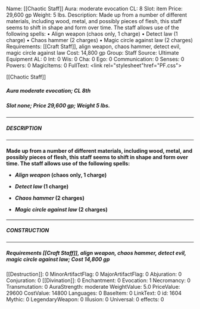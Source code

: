 Name: [[Chaotic Staff]]
Aura: moderate evocation
CL: 8
Slot: item
Price: 29,600 gp
Weight: 5 lbs.
Description: Made up from a number of different materials, including wood, metal, and possibly pieces of flesh, this staff seems to shift in shape and form over time. The staff allows use of the following spells: • Align weapon (chaos only, 1 charge) • Detect law (1 charge) • Chaos hammer (2 charges) • Magic circle against law (2 charges)
Requirements: [[Craft Staff]], align weapon, chaos hammer, detect evil, magic circle against law
Cost: 14,800 gp
Group: Staff
Source: Ultimate Equipment
AL: 0
Int: 0
Wis: 0
Cha: 0
Ego: 0
Communication: 0
Senses: 0
Powers: 0
MagicItems: 0
FullText: <link rel="stylesheet"href="PF.css"><div class="heading"><p class="alignleft">[[Chaotic Staff]]</p><div style="clear: both;"></div></div><div><h5><b>Aura </b>moderate evocation; <b>CL </b>8th</h5><h5><b>Slot </b>none; <b>Price </b>29,600 gp; <b>Weight </b>5 lbs.</h5></div><hr/><div><h5><b>DESCRIPTION</b></h5></div><hr/><div><h4><p>Made up from a number of different materials, including wood, metal, and possibly pieces of flesh, this staff seems to shift in shape and form over time. The staff allows use of the following spells: </p><p><ul><li> <i>Align weapon</i> (chaos only, 1 charge) </p><p><li> <i>Detect law</i> (1 charge) </p><p><li> <i>Chaos hammer</i> (2 charges) </p><p><li> <i>Magic circle against law</i> (2 charges)</ul></p></h4></div><hr/><div><h5><b>CONSTRUCTION</b></h5></div><hr/><div><h5><b>Requirements </b>[[Craft Staff]], <i>align weapon</i>, <i>chaos hammer</i>, <i>detect evil</i>, <i>magic circle against law</i>; <b>Cost </b>14,800 gp</h5></div>
[[Destruction]]: 0
MinorArtifactFlag: 0
MajorArtifactFlag: 0
Abjuration: 0
Conjuration: 0
[[Divination]]: 0
Enchantment: 0
Evocation: 1
Necromancy: 0
Transmutation: 0
AuraStrength: moderate
WeightValue: 5.0
PriceValue: 29600
CostValue: 14800
Languages: 0
BaseItem: 0
LinkText: 0
id: 1604
Mythic: 0
LegendaryWeapon: 0
Illusion: 0
Universal: 0
effects: 0
